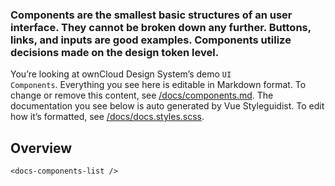 ### Components are the smallest basic structures of an user interface. They cannot be broken down any further. Buttons, links, and inputs are good examples. Components utilize decisions made on the design token level.

You’re looking at ownCloud Design System’s demo <code>UI Components</code>. Everything you see here is editable in Markdown format. To change or remove this content, see [/docs/components.md](https://github.com/owncloud/owncloud-design-system/blob/master/docs/components.md). The documentation you see below is auto generated by Vue Styleguidist. To edit how it’s formatted, see [/docs/docs.styles.scss](https://github.com/owncloud/owncloud-design-system/blob/master/docs/docs.styles.scss).

## Overview

```
<docs-components-list />
```
